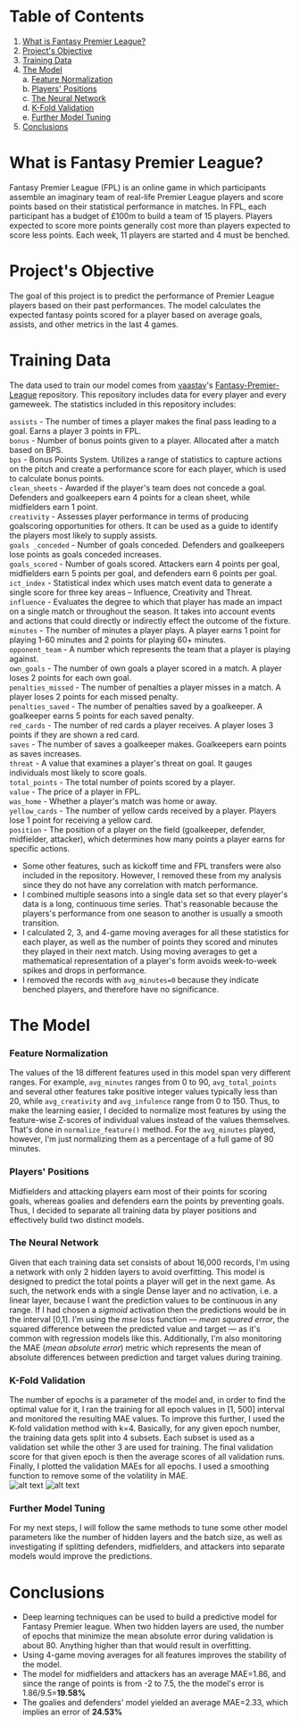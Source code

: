 # Table of Contents
1.  [What is Fantasy Premier League?](https://github.com/kevinhoxha/FPL-Machine-Learning#what-is-fantasy-premier-league)  
2.  [Project's Objective](https://github.com/kevinhoxha/FPL-Machine-Learning#projects-objective)  
3.  [Training Data](https://github.com/kevinhoxha/FPL-Machine-Learning#training-data)  
4.  [The Model](https://github.com/kevinhoxha/FPL-Machine-Learning#the-model)  
  a.  [Feature Normalization](https://github.com/kevinhoxha/FPL-Machine-Learning#feature-normalization)  
  b.  [Players' Positions](https://github.com/kevinhoxha/FPL-Machine-Learning#players-positions)  
  c.  [The Neural Network](https://github.com/kevinhoxha/FPL-Machine-Learning#the-neural-network)  
  d.  [K-Fold Validation](https://github.com/kevinhoxha/FPL-Machine-Learning#k-fold-validation)  
  e.  [Further Model Tuning](https://github.com/kevinhoxha/FPL-Machine-Learning#further-model-tuning)  
5.  [Conclusions](https://github.com/kevinhoxha/FPL-Machine-Learning#conclusions)  
# What is Fantasy Premier League?
Fantasy Premier League (FPL) is an online game in which participants assemble an imaginary team of real-life Premier League players and score points based on their statistical performance in matches. In FPL, each participant has a budget of £100m to build a team of 15 players. Players expected to score more points generally cost more than players expected to score less points. Each week, 11 players are started and 4 must be benched.
# Project's Objective
The goal of this project is to predict the performance of Premier League players based on their past performances. The model calculates the expected fantasy points scored for a player based on average goals, assists, and other metrics in the last 4 games.
# Training Data
The data used to train our model comes from [vaastav](https://github.com/vaastav)'s [Fantasy-Premier-League](https://github.com/vaastav/Fantasy-Premier-League) repository. This repository includes data for every player and every gameweek. The statistics included in this repository includes:

```assists``` - The number of times a player makes the final pass leading to a goal. Earns a player 3 points in FPL.  
```bonus``` - Number of bonus points given to a player. Allocated after a match based on BPS.  
```bps``` - Bonus Points System. Utilizes a range of statistics to capture actions on the pitch and create a performance score for each player, which is used to calculate bonus points.  
```clean_sheets``` - Awarded if the player's team does not concede a goal. Defenders and goalkeepers earn 4 points for a clean sheet, while midfielders earn 1 point.  
```creativity``` - Assesses player performance in terms of producing goalscoring opportunities for others. It can be used as a guide to identify the players most likely to supply assists.  
```goals _conceded``` - Number of goals conceded. Defenders and goalkeepers lose points as goals conceded increases.  
```goals_scored``` - Number of goals scored. Attackers earn 4 points per goal, midfielders earn 5 points per goal, and defenders earn 6 points per goal.  
```ict_index``` - Statistical index which uses match event data to generate a single score for three key areas – Influence, Creativity and Threat.  
```influence``` - Evaluates the degree to which that player has made an impact on a single match or throughout the season. It takes into account events and actions that could directly or indirectly effect the outcome of the fixture.  
```minutes``` - The number of minutes a player plays. A player earns 1 point for playing 1-60 minutes and 2 points for playing 60+ minutes.  
```opponent_team``` - A number which represents the team that a player is playing against.  
```own_goals``` - The number of own goals a player scored in a match. A player loses 2 points for each own goal.  
```penalties_missed``` - The number of penalties a player misses in a match. A player loses 2 points for each missed penalty.  
```penalties_saved``` - The number of penalties saved by a goalkeeper. A goalkeeper earns 5 points for each saved penalty.   
```red_cards``` - The number of red cards a player receives. A player loses 3 points if they are shown a red card.  
```saves``` - The number of saves a goalkeeper makes. Goalkeepers earn points as saves increases.  
```threat``` - A value that examines a player's threat on goal. It gauges individuals most likely to score goals.  
```total_points``` - The total number of points scored by a player.  
```value``` - The price of a player in FPL.  
```was_home``` - Whether a player's match was home or away.  
```yellow_cards``` - The number of yellow cards received by a player. Players lose 1 point for receiving a yellow card.  
```position``` - The position of a player on the field (goalkeeper, defender, midfielder, attacker), which determines how many points a player earns for specific actions.

- Some other features, such as kickoff time and FPL transfers were also included in the repository. However, I removed these from my analysis since they do not have any correlation with match performance.
- I combined multiple seasons into a single data set so that every player's data is a long, continuous time series. That's reasonable because the  players's performance from one season to another is usually a smooth transition. 
- I calculated 2, 3, and 4-game moving averages for all these statistics for each player, as well as the number of points they scored and minutes they played in their next match. Using moving averages to get a mathematical representation of a player's form avoids week-to-week spikes and drops in performance.
- I removed the records with ```avg_minutes=0``` because they indicate benched players, and therefore have no significance.

# The Model
### Feature Normalization  
The values of the 18 different features used in this model span very different ranges. For example, ```avg_minutes``` ranges from 0 to 90, ```avg_total_points``` and several other features take positive integer values typically less than 20, while ```avg_creativity``` and ```avg_infulence``` range from 0 to 150. Thus, to make the learning easier, I decided to normalize most features by using the feature-wise Z-scores of individual values instead of the values themselves. That's done in ```normalize_feature()``` method. For the ```avg_minutes``` played, however, I'm just normalizing them as a percentage of a full game of 90 minutes.

### Players' Positions  
Midfielders and attacking players earn most of their points for scoring goals, whereas goalies and defenders earn the points by preventing goals. Thus, I decided to separate all training data by player positions and effectively build two distinct models.

### The Neural Network  
Given that each training data set consists of about 16,000 records, I'm using a network with only 2 hidden layers to avoid overfitting. This model is designed to predict the total points a player will get in the next game. As such, the network ends with a single Dense layer and no activation, i.e. a linear layer, because I want the prediction values to be continuous in any range. If I had chosen a *sigmoid* activation then the predictions would be in the interval [0,1]. I'm using the *mse* loss function — *mean squared error*, the squared difference between the predicted value and target — as it's common with regression models like this. Additionally, I'm also monitoring the MAE (*mean absolute error*) metric which represents the mean of absolute differences between prediction and target values during training.

### K-Fold Validation  
The number of epochs is a parameter of the model and, in order to find the optimal value for it, I ran the training for all epoch values in [1, 500] interval and monitored the resulting MAE values. To improve this further, I used the K-fold validation method with k=4. Basically, for any given epoch number, the training data gets split into 4 subsets. Each subset is used as a validation set while the other 3 are used for training. The final validation score for that given epoch is then the average scores of all validation runs. Finally, I plotted the validation MAEs for all epochs. I used a smoothing function to remove some of the volatility in MAE.  
![alt text](https://i.imgur.com/Je7tTkz.png)
![alt text](https://i.imgur.com/v5gomTE.png)
### Further Model Tuning  
For my next steps, I will follow the same methods to tune some other model parameters like the number of hidden layers and the batch size, as well as investigating if splitting defenders, midfielders, and attackers into separate models would improve the predictions.

# Conclusions
* Deep learning techniques can be used to build a predictive model for Fantasy Premier league. When two hidden layers are used, the number of epochs that minimize the mean absolute error during validation is about 80. Anything higher than that would result in overfitting.
* Using 4-game moving averages for all features improves the stability of the model.
* The model for midfielders and attackers has an average MAE=1.86, and since the range of points is from -2 to 7.5, the the model's error is 1.86/9.5=**19.58%**
* The goalies and defenders' model yielded an average MAE=2.33, which implies an error of **24.53%**
